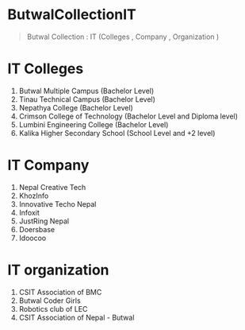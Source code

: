 # ButwalCollectionIT
> Butwal Collection : IT (Colleges , Company , Organization )

# IT Colleges 
1. Butwal Multiple Campus (Bachelor Level)
2. Tinau Technical Campus (Bachelor Level)
3. Nepathya College (Bachelor Level)
4. Crimson College of Technology (Bachelor Level and Diploma level)
5. Lumbini Engineering College (Bachelor Level)
6. Kalika Higher Secondary School (School Level and +2 level)


# IT Company 
1. Nepal Creative Tech
2. KhozInfo 
3. Innovative Techo Nepal
4. Infoxit
5. JustRing Nepal
6. Doersbase
7. Idoocoo

# IT organization
1. CSIT Association of BMC
2. Butwal Coder Girls
3. Robotics club of LEC
4. CSIT Association of Nepal - Butwal
